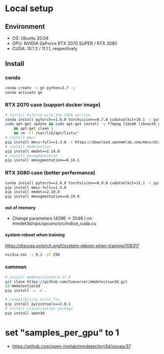 # Local setup

## Environment

-   OS: Ubuntu 20.04
-   GPU: NVIDIA GeForce RTX 2070 SUPER / RTX 3080
-   CUDA: 10.1.2 / 11.1.1, respectively

## Install

### conda

```bash
conda create -n gn python=3.7 -y
conda activate gn
```

### RTX 2070 case (support docker image)

```bash
# install PyTorch with the CUDA version
conda install pytorch==1.6.0 torchvision==0.7.0 cudatoolkit=10.1 -c pytorch
sudo apt-get update && sudo apt-get install -y ffmpeg libsm6 libxext6 git ninja-build libglib2.0-0 libsm6 libxrender-dev libxext6 \
    && apt-get clean \
    && rm -rf /var/lib/apt/lists/*
# install mmcv
pip install mmcv-full==1.3.8 -f https://download.openmmlab.com/mmcv/dist/cu101/torch1.6.0/index.html
# install mmdetection
pip install mmdet==2.14.0
# install mmsegmentation
pip install mmsegmentation==0.14.1
```

### RTX 3080 case (better performance)

```bash
conda install pytorch==1.8.0 torchvision==0.9.0 cudatoolkit=11.1 -c pytorch -c nvidia
pip install mmcv-full==1.4.0
pip install mmdet==2.19.0
pip install mmsegmentation==0.19.0
```

#### out of memory

-   Change parameters (4096 -> 2048 ) on mmdet3d/ops/spconv/src/indice_cuda.cu

#### system reboot when training
https://discuss.pytorch.org/t/system-reboot-when-training/108317
```bash
nvidia-smi -i 0,1 -pl 250
```

### common

```bash
# install mmdetection3d-0.17.0
git clone https://github.com/Comverser/mmdetection3d.git
cd mmdetection3d
pip install -v -e .

# compatibility error fix
pip install pycocotools==2.0.1
# install visualization package
pip install open3d
```

# set "samples_per_gpu" to 1

-   https://github.com/open-mmlab/mmdetection3d/issues/37
